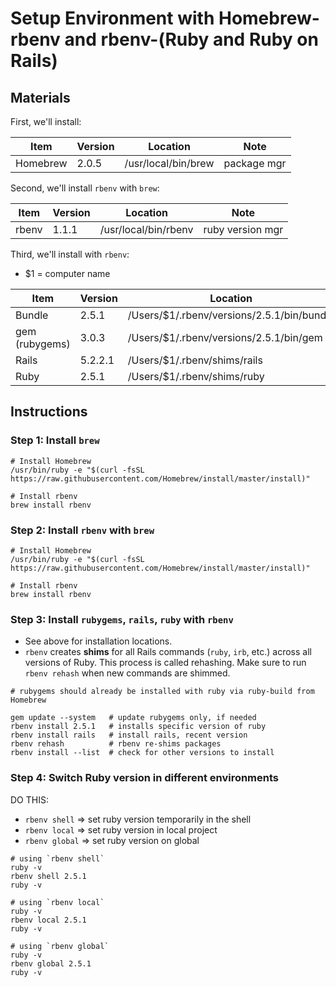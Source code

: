# Setup Environment with Homebrew-rbenv and rbenv-(Ruby and Ruby on Rails)

## Materials
First, we'll install:

| Item     | Version | Location             | Note             |
| -------- | ------- | -------------------- | ---------------- |
| Homebrew | 2.0.5   | /usr/local/bin/brew  | package mgr      |

Second, we'll install `rbenv` with `brew`:

| Item     | Version | Location             | Note             |
| -------- | ------- | -------------------- | ---------------- |
| rbenv    | 1.1.1   | /usr/local/bin/rbenv | ruby version mgr |

Third, we'll install with `rbenv`:
* $1 = computer name

| Item           | Version | Location                                   |
| -------------- | ------- | -------------------------------------------|
| Bundle         | 2.5.1   | /Users/$1/.rbenv/versions/2.5.1/bin/bundle |
| gem (rubygems) | 3.0.3   | /Users/$1/.rbenv/versions/2.5.1/bin/gem    |
| Rails          | 5.2.2.1 | /Users/$1/.rbenv/shims/rails               |
| Ruby           | 2.5.1   | /Users/$1/.rbenv/shims/ruby                |

## Instructions
### Step 1: Install `brew`

```
# Install Homebrew
/usr/bin/ruby -e "$(curl -fsSL https://raw.githubusercontent.com/Homebrew/install/master/install)"

# Install rbenv
brew install rbenv
```

### Step 2: Install `rbenv` with `brew`
```
# Install Homebrew
/usr/bin/ruby -e "$(curl -fsSL https://raw.githubusercontent.com/Homebrew/install/master/install)"

# Install rbenv
brew install rbenv
```

### Step 3: Install `rubygems`, `rails`, `ruby` with `rbenv`
* See above for installation locations.
* `rbenv` creates **shims** for all Rails commands (`ruby`, `irb`, etc.) across all versions of Ruby. This process is called rehashing. Make sure to run `rbenv rehash` when new commands are shimmed.

```
# rubygems should already be installed with ruby via ruby-build from Homebrew

gem update --system   # update rubygems only, if needed
rbenv install 2.5.1   # installs specific version of ruby
rbenv install rails   # install rails, recent version
rbenv rehash          # rbenv re-shims packages
rbenv install --list  # check for other versions to install
```

### Step 4: Switch Ruby version in different environments
DO THIS:
  * `rbenv shell` => set ruby version temporarily in the shell
  * `rbenv local` => set ruby version in local project
  * `rbenv global` => set ruby version on global

```
# using `rbenv shell`
ruby -v
rbenv shell 2.5.1
ruby -v

# using `rbenv local`
ruby -v
rbenv local 2.5.1
ruby -v

# using `rbenv global`
ruby -v
rbenv global 2.5.1
ruby -v
```

